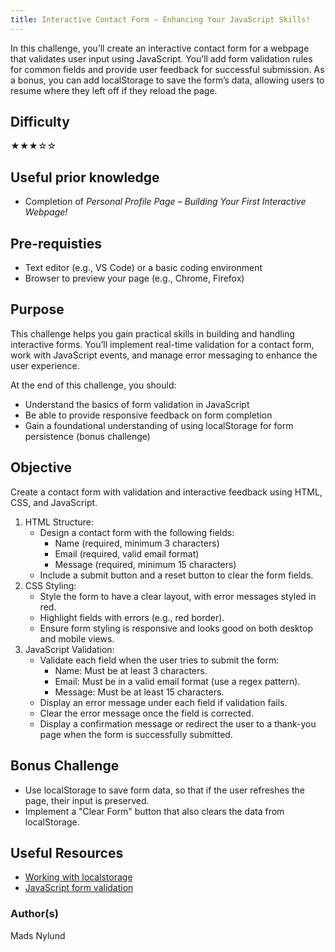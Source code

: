 ```yaml
---
title: Interactive Contact Form – Enhancing Your JavaScript Skills!
---
```


In this challenge, you’ll create an interactive contact form for a webpage that validates user input using JavaScript. You’ll add form validation rules for common fields and provide user feedback for successful submission. As a bonus, you can add localStorage to save the form’s data, allowing users to resume where they left off if they reload the page.

## Difficulty
&#9733;&#9733;&#9733;&#9734;&#9734;

## Useful prior knowledge
- Completion of *Personal Profile Page – Building Your First Interactive Webpage!*

## Pre-requisties
- Text editor (e.g., VS Code) or a basic coding environment
- Browser to preview your page (e.g., Chrome, Firefox)

## Purpose
This challenge helps you gain practical skills in building and handling interactive forms. You’ll implement real-time validation for a contact form, work with JavaScript events, and manage error messaging to enhance the user experience.

At the end of this challenge, you should:

- Understand the basics of form validation in JavaScript
- Be able to provide responsive feedback on form completion
- Gain a foundational understanding of using localStorage for form persistence (bonus challenge)

## Objective
Create a contact form with validation and interactive feedback using HTML, CSS, and JavaScript.

1. HTML Structure:
    - Design a contact form with the following fields:
        - Name (required, minimum 3 characters)
        - Email (required, valid email format)
        - Message (required, minimum 15 characters)
    - Include a submit button and a reset button to clear the form fields.
2. CSS Styling:
    - Style the form to have a clear layout, with error messages styled in red.
    - Highlight fields with errors (e.g., red border).
    - Ensure form styling is responsive and looks good on both desktop and mobile views.
3. JavaScript Validation:
    - Validate each field when the user tries to submit the form:
        - Name: Must be at least 3 characters.
        - Email: Must be in a valid email format (use a regex pattern).
        - Message: Must be at least 15 characters.
    - Display an error message under each field if validation fails.
    - Clear the error message once the field is corrected.
    - Display a confirmation message or redirect the user to a thank-you page when the form is successfully submitted.


## Bonus Challenge
- Use localStorage to save form data, so that if the user refreshes the page, their input is preserved.
- Implement a "Clear Form" button that also clears the data from localStorage.

## Useful Resources
- [Working with localstorage](https://developer.mozilla.org/en-US/docs/Web/API/Window/localStorage)
- [JavaScript form validation](https://www.w3schools.com/js/js_validation.asp)

### Author(s)
Mads Nylund